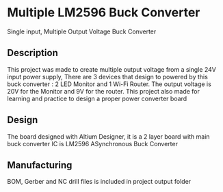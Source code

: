 # Multiple LM2596 Buck Converter

Single input, Multiple Output Voltage Buck Converter

## Description

This project was made to create multiple output voltage from a single 24V input power supply, There are 3 devices that design to powered by this buck converter : 2 LED Monitor and 1 Wi-Fi Router. The output voltage is 20V for the Monitor and 9V for the router. 
This project also made for learning and practice to design a proper power converter board

## Design
The board designed with Altium Designer, it is a 2 layer board with main buck converter IC is LM2596 ASynchronous Buck Converter

## Manufacturing 
BOM, Gerber and NC drill files is included in project output folder
